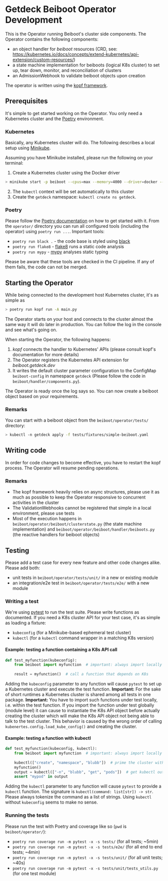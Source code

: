 # Getdeck Beiboot Operator Development
This is the Operator running Beiboot's cluster side components. The Operator
contains the following components:
* an object handler for _beiboot_ resources (CRD, see: https://kubernetes.io/docs/concepts/extend-kubernetes/api-extension/custom-resources/)
* a state machine implementation for beiboots (logical K8s cluster) to set up, tear down, monitor, and reconciliation of clusters
* an AdmissionWebhook to validate beiboot objects upon creation

The operator is written using the [kopf framework](https://github.com/nolar/kopf).

## Prerequisites
It's simple to get started working on the Operator. You only need a Kubernetes cluster and the [Poetry](https://python-poetry.org/) environment.

### Kubernetes
Basically, any Kubernetes cluster will do. The following describes a local setup using [Minikube](https://minikube.sigs.k8s.io/docs/).

Assuming you have Minikube installed, please run the following on your terminal:

1) Create a Kubernetes cluster using the Docker driver
```bash
> minikube start -p beiboot --cpus=max --memory=4000 --driver=docker --addons=default-storageclass storage-provisioner
```
2) The `kubectl` context will be set automatically to this cluster
3) Create the `getdeck` namespace: `kubectl create ns getdeck`.

### Poetry
Please follow the [Poetry documentation](https://python-poetry.org/docs/) on how to get started with it.
From the `operator/` directory you can run all configured tools (including the operator) using `poetry run ...`.
Important tools:
* `poetry run black .` - the code base is styled using [black](https://github.com/psf/black)
* `poetry run flake8` - [flake8](https://flake8.pycqa.org/en/latest/) runs a static code analysis
* `poetry run mypy` - [mypy](https://github.com/python/mypy) analyses static typing

Please be aware that these tools are checked in the CI pipeline. If any of them fails, the code can not be merged.


## Starting the Operator
While being connected to the development host Kubernetes cluster, it's as simple as
```bash
> poetry run kopf run -A main.py
```
The Operator starts on your host and connects to the cluster almost the same way it will do later in production. You
can follow the log in the console and see what's going on.

When starting the Operator, the following happens:
1) _kopf_ connects the handler to Kubernetes' APIs (please consult kopf's documentation for more details)
2) The Operator registers the Kubernetes API extension for _beiboot.getdeck.dev_ 
3) It writes the default cluster parameter configuration to the ConfigMap `beiboot-config` in namespace `getdeck`
(Please follow the code in `beiboot/handler/components.py`).

The Operator is ready once the log says so. You can now create a beiboot object based on your requirements.
### Remarks
You can start with a beiboot object from the `beiboot/operator/tests/` directory:
```bash
> kubectl -n getdeck apply -f tests/fixtures/simple-beiboot.yaml
```

## Writing code
In order for code changes to become effective, you have to restart the kopf process. The Operator will resume pending
operations.

### Remarks
* The kopf framework heavily relies on async structures, please use it as much as possible to keep the Operator responsive to concurrent activities in the cluster
* The ValidationWebhooks cannot be registered that simple in a local environment, please use tests
* Most of the execution happens in `beiboot/operator/beiboot/clusterstate.py` (the state machine implementation) and `beiboot/operator/beiboot/handler/beiboots.py` (the reactive handlers for beiboot objects)

## Testing
Please add a test case for every new feature and other code changes alike. Please add both:
* unit tests in `beiboot/operator/tests/unit/` in a new or existing module
* an integration/e2e test in `beiboot/operator/tests/e2e/` with a new module

### Writing a test
We're using [pytest](https://docs.pytest.org/) to run the test suite. Please write functions as documented.
If you need a K8s cluster API for your test case, it's as simple as loading a fixture:
* `kubeconfig` (for a Minikube-based ephemeral test cluster)
* `kubectl` (for a `kubectl` command wrapper in a matching K8s version)

#### Example: testing a function containing a K8s API call
```python
def test_myfunction(kubeconfig):
    from beiboot import myfunction  # important: always import locally
    
    result = myfunction()  # call a function that depends on K8s  
```
Adding the `kubeconfig` parameter to any function will cause `pytest` to set up a Kubernetes cluster and
execute the test function.
**Important:** For the sake of short runtimes a Kubernetes cluster is shared among all tests in one package.
**Important:** You have to import such functions under test locally, i.e. within the test function. If you import the
function under test globally (module level) it can cause to instantiate the K8s API object before actually creating the
cluster which will make the K8s API object not being able to talk to the test cluster. This behavior is caused by the wrong
order of calling `kubenertes.config.load_kube_config()` and creating the cluster.

#### Example: testing a function with kubectl
```python
def test_myfunction(kubeconfig, kubectl):
    from beiboot import myfunction  # important: always import locally
    
    kubectl(["create", "namespace", "blubb"])  # prime the cluster with any kubectl operation
    myfunction()
    output = kubectl(["-n", "blubb", "get", "pods"])  # get kubectl output for assert operations
    assert "mypod" in output
```
Adding the `kubectl` parameter to any function will cause `pytest` to provide a `kubectl` function. The signature
is `kubectl(command: list[str]) -> str`. Please always tokenize the command as a list of strings.
Using `kubectl` without `kubeconfig` seems to make no sense.

### Running the tests
Please run the test with Poetry and coverage like so (`pwd` is `beiboot/operator/`):
* `poetry run coverage run -m pytest -x -s tests/` (for all tests; ~5min)
* `poetry run coverage run -m pytest -x -s tests/e2e/` (for all end to end tests; ~4min)
* `poetry run coverage run -m pytest -x -s tests/unit/` (for all unit tests; ~40s)
* `poetry run coverage run -m pytest -x -s tests/unit/tests_utils.py` (for one test module)